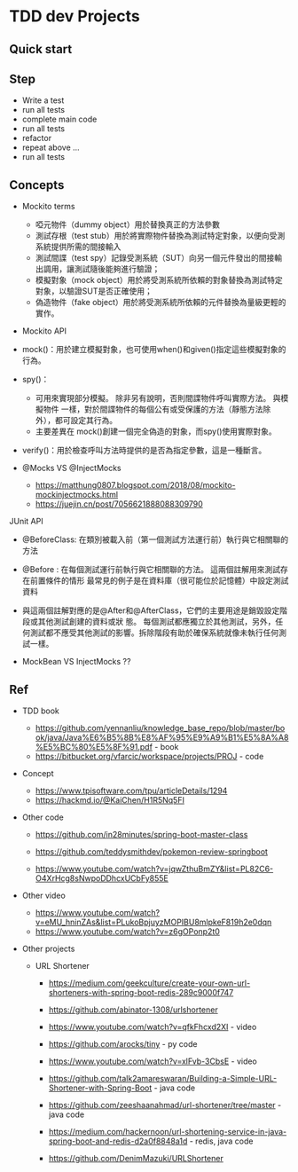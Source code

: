 # TDD dev Projects

## Quick start

## Step

- Write a test
- run all tests
- complete main code
- run all tests
- refactor
- repeat above ...
- run all tests

## Concepts

- Mockito terms
  - 啞元物件（dummy object）用於替換真正的方法參數
  - 測試存根（test stub）用於將實際物件替換為測試特定對象，以便向受測系統提供所需的間接輸入
  - 測試間諜（test spy）記錄受測系統（SUT）向另一個元件發出的間接輸出調用，讓測試隨後能夠進行驗證；
  - 模擬對象（mock object）用於將受測系統所依賴的對象替換為測試特定對象，以驗證SUT是否正確使用；
  - 偽造物件（fake object）用於將受測系統所依賴的元件替換為量級更輕的實作。

- Mockito API
- mock()：用於建立模擬對象，也可使用when()和given()指定這些模擬對象的行為。
- spy()：
  - 可用來實現部分模擬。 除非另有說明，否則間諜物件呼叫實際方法。 與模擬物件 一樣，對於間諜物件的每個公有或受保護的方法（靜態方法除外），都可設定其行為。
  - 主要差異在 mock()創建一個完全偽造的對象，而spy()使用實際對象。
- verify()：用於檢查呼叫方法時提供的是否為指定參數，這是一種斷言。
- @Mocks VS @InjectMocks
  - https://matthung0807.blogspot.com/2018/08/mockito-mockinjectmocks.html
  - https://juejin.cn/post/7056621888088309790

JUnit API
- @BeforeClass: 在類別被載入前（第一個測試方法運行前）執行與它相關聯的方法
- @Before : 在每個測試運行前執行與它相關聯的方法。 這兩個註解用來測試存在前置條件的情形
  最常見的例子是在資料庫（很可能位於記憶體）中設定測試資料
- 與這兩個註解對應的是@After和@AfterClass，它們的主要用途是銷毀設定階段或其他測試創建的資料或狀
  態。 每個測試都應獨立於其他測試，另外，任何測試都不應受其他測試的影響。拆除階段有助於確保系統就像未執行任何測試一樣。

- MockBean VS InjectMocks ??

## Ref

- TDD book
    - https://github.com/yennanliu/knowledge_base_repo/blob/master/book/java/Java%E6%B5%8B%E8%AF%95%E9%A9%B1%E5%8A%A8%E5%BC%80%E5%8F%91.pdf - book
    - https://bitbucket.org/vfarcic/workspace/projects/PROJ - code

- Concept
  - https://www.tpisoftware.com/tpu/articleDetails/1294
  - https://hackmd.io/@KaiChen/H1R5Nq5FI

- Other code
    - https://github.com/in28minutes/spring-boot-master-class

    - https://github.com/teddysmithdev/pokemon-review-springboot
    - https://www.youtube.com/watch?v=jqwZthuBmZY&list=PL82C6-O4XrHcg8sNwpoDDhcxUCbFy855E

- Other video
    - https://www.youtube.com/watch?v=eMU_hninZAs&list=PLukoBpjuyzMOPIBU8mlpkeF819h2e0dqn
    - https://www.youtube.com/watch?v=z6gOPonp2t0

- Other projects
  - URL Shortener
  
    - https://medium.com/geekculture/create-your-own-url-shorteners-with-spring-boot-redis-289c9000f747
    - https://github.com/abinator-1308/urlshortener
  
    - https://www.youtube.com/watch?v=qfkFhcxd2XI - video
    - https://github.com/arocks/tiny - py code

    - https://www.youtube.com/watch?v=xlFvb-3CbsE - video
    - https://github.com/talk2amareswaran/Building-a-Simple-URL-Shortener-with-Spring-Boot - java code
    - https://github.com/zeeshaanahmad/url-shortener/tree/master - java code

    - https://medium.com/hackernoon/url-shortening-service-in-java-spring-boot-and-redis-d2a0f8848a1d - redis, java code
    - https://github.com/DenimMazuki/URLShortener
